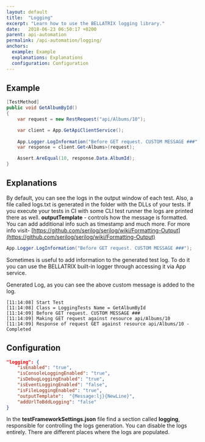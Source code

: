 ```yaml
---
layout: default
title:  "Logging"
excerpt: "Learn how to use the BELLATRIX logging library."
date:   2018-06-23 06:50:17 +0200
parent: api-automation
permalink: /api-automation/logging/
anchors:
  example: Example
  explanations: Explanations
  configuration: Configuration
---
```

Example
-------
```csharp
[TestMethod]
public void GetAlbumById()
{
    var request = new RestRequest("api/Albums/10");

    var client = App.GetApiClientService();
    
    App.Logger.LogInformation("Before GET request. CUSTOM MESSAGE ###");
    var response = client.Get<Albums>(request);

    Assert.AreEqual(10, response.Data.AlbumId);
}
```

Explanations
------------
By default, you can see the logs in the output window of each test. Also, a file called logs.txt is generated in the folder with the DLLs of your tests. If you execute your tests in CI with some CLI test runner the logs are printed there as well. **outputTemplate** - controls how the message is formatted. You can add additional info such as timestamp and much more. For more info visit- [https://github.com/serilog/serilog/wiki/Formatting-Output](https://github.com/serilog/serilog/wiki/Formatting-Output)
```csharp
App.Logger.LogInformation("Before GET request. CUSTOM MESSAGE ###");
```
Sometimes is useful to add information to the generated test log. To do it you can use the BELLATRIX built-in logger through accessing it via App service.

Generated Log, as you can see the above custom message is added to the log.

```
[11:14:08] Start Test
[11:14:08] Class = LoggingTests Name = GetAlbumById
[11:14:09] Before GET request. CUSTOM MESSAGE ###
[11:14:09] Making GET request against resource api/Albums/10
[11:14:09] Response of request GET against resource api/Albums/10 - Completed
```

Configuration
-------------
```json
"logging": {
    "isEnabled": "true",
    "isConsoleLoggingEnabled": "true",
    "isDebugLoggingEnabled": "true",
    "isEventLoggingEnabled": "false",
    "isFileLoggingEnabled": "true",
    "outputTemplate":  "{Message:lj}{NewLine}",
    "addUrlToBddLogging": "false"
}
```
In the **testFrameworkSettings.json** file find a section called **logging**, responsible for controlling the logs generation. You can disable the logs entirely. There are different places where the logs are populated.